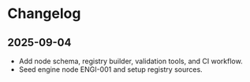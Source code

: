 # Changelog

## 2025-09-04
- Add node schema, registry builder, validation tools, and CI workflow.
- Seed engine node ENGI-001 and setup registry sources.
